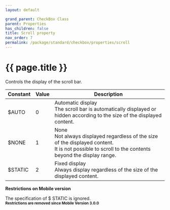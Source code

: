 ```yaml
---
layout: default

grand_parent: CheckBox Class
parent: Properties
has_children: false
title: Scroll property
nav_order: 7
permalink: /package/standard/checkbox/properties/scroll
---
```

# {{ page.title }}

Controls the display of the scroll bar.

| Constant | Value | Description |
|----------|-------|-------------|
|$AUTO     | 0     | Automatic display<br>The scroll bar is automatically displayed or hidden according to the size of the displayed content. |
|$NONE     | 1     | None<br>Not always displayed regardless of the size of the displayed content.<br>It is not possible to scroll to the contents beyond the display range. |
|$STATIC   | 2     | Fixed display<br>Always display regardless of the size of the displayed content. |

<b>Restrictions on Mobile version</b>

The specification of $ STATIC is ignored.<br>
**<small>Restrictions are removed since Mobile Version 3.0.0</small>**
